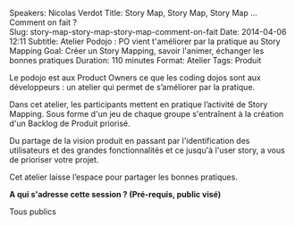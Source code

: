 Speakers: Nicolas Verdot
Title: Story Map, Story Map, Story Map ... Comment on fait ?  
Slug: story-map-story-map-story-map-comment-on-fait
Date: 2014-04-06 12:11
Subtitle: Atelier Podojo : PO vient t'améliorer par la pratique au Story Mapping
Goal: Créer un Story Mapping, savoir l'animer, échanger les bonnes pratiques
Duration: 110 minutes
Format: Atelier
Tags: Produit


Le podojo est aux Product Owners ce que les coding dojos sont aux développeurs : un atelier qui permet de s’améliorer par la pratique.

Dans cet atelier, les participants mettent en pratique l’activité de Story Mapping. Sous forme d'un jeu de chaque groupe s'entraînent à la création d'un Backlog de Produit priorisé.

Du partage de la vision produit en passant par l'identification des utilisateurs et des grandes fonctionnalités et ce jusqu'à l'user story, a vous de prioriser votre projet.

Cet atelier laisse l’espace pour partager les bonnes pratiques.

**A qui s'adresse cette session ? (Pré-requis, public visé)**

Tous publics
